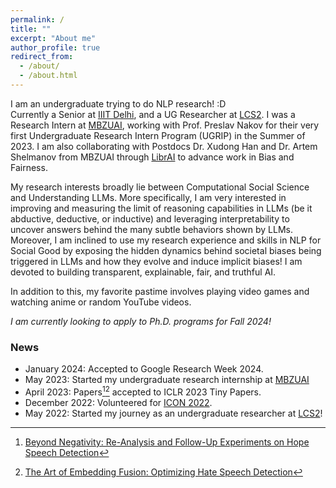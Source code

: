 ```yaml
---
permalink: /
title: ""
excerpt: "About me"
author_profile: true
redirect_from: 
  - /about/
  - /about.html
---
```


I am an undergraduate trying to do NLP research! :D \
Currently a Senior at [IIIT Delhi](https://iiitd.ac.in/), and a UG Researcher at [LCS2](https://lcs2.in/). I was a Research Intern at [MBZUAI](https://mbzuai.ac.ae/), working with Prof. Preslav Nakov for their very first Undergraduate Research Intern Program (UGRIP) in the Summer of 2023. I am also collaborating with Postdocs Dr. Xudong Han and Dr. Artem Shelmanov from MBZUAI through [LibrAI](https://librai.tech/) to advance work in Bias and Fairness.

My research interests broadly lie between Computational Social Science and Understanding LLMs. More specifically, I am very interested in improving and measuring the limit of reasoning capabilities in LLMs (be it abductive, deductive, or inductive) and leveraging interpretability to uncover answers behind the many subtle behaviors shown by LLMs. Moreover, I am inclined to use my research experience and skills in NLP for Social Good by exposing the hidden dynamics behind societal biases being triggered in LLMs and how they evolve and induce implicit biases! I am devoted to building transparent, explainable, fair, and truthful AI.

In addition to this, my favorite pastime involves playing video games and watching anime or random YouTube videos.
<!--League of Legends-->


_I am currently looking to apply to Ph.D. programs for Fall 2024!_

### News
* January 2024: Accepted to Google Research Week 2024.
* May 2023: Started my undergraduate research internship at [MBZUAI](https://mbzuai.ac.ae/)
* April 2023: Papers[^1][^2] accepted to ICLR 2023 Tiny Papers.
* December 2022: Volunteered for [ICON 2022](https://lcs2.in/ICON-2022/).
* May 2022: Started my journey as an undergraduate researcher at [LCS2](https://lcs2.in/)!

[^1]: [Beyond Negativity: Re-Analysis and Follow-Up Experiments on Hope Speech Detection](https://arxiv.org/abs/2306.01742)
[^2]: [The Art of Embedding Fusion: Optimizing Hate Speech Detection](https://arxiv.org/abs/2306.14939)
